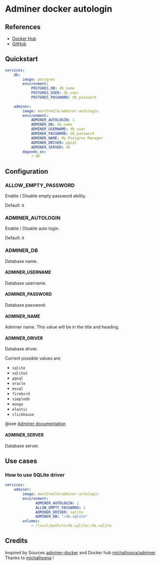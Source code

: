 # Adminer docker autologin

## References

- [Docker Hub](https://hub.docker.com/r/mast3rm1lk/adminer-autologin)
- [GitHub](https://github.com/jordy-manner/adminer-docker-autologin) 

## Quickstart

``` yaml
services:
    db:
        image: postgres
        environment:
            POSTGRES_DB: db_name
            POSTGRES_USER: db_user
            POSTGRES_PASSWORD: db_password
            
    adminer:
        image: mast3rm1lk/adminer-autologin
        environment:
            ADMINER_AUTOLOGIN: 1
            ADMINER_DB: db_name
            ADMINER_USERNAME: db_user
            ADMINER_PASSWORD: db_password
            ADMINER_NAME: My Postgres Manager
            ADMINER_DRIVER: pgsql            
            ADMINER_SERVER: db       
        depends_on:
            - db 
``` 

## Configuration

### ALLOW_EMPTY_PASSWORD

Enable / Disable empty password ability.

Default: `0`

### ADMINER_AUTOLOGIN

Enable / Disable auto login.

Default: `0`

### ADMINER_DB

Database name.

#### ADMINER_USERNAME

Database username.

#### ADMINER_PASSWORD

Database password.

#### ADMINER_NAME

Adminer name. This value will be in the title and heading.

#### ADMINER_DRIVER

Database driver.

Current possible values are:

- `sqlite`
- `sqlite2`
- `pgsql`
- `oracle`
- `mssql`
- `firebird`
- `simpledb`
- `mongo`
- `elastic`
- `clickhouse`

@see [Adminer documentation](https://www.adminer.org/)

#### ADMINER_SERVER

Database server.

## Use cases

### How to use SQLite driver

``` yaml
services:
    adminer:
        image: mast3rm1lk/adminer-autologin
        environment:
              ADMINER_AUTOLOGIN: 1
              ALLOW_EMPTY_PASSWORD: 1
              ADMINER_DRIVER: sqlite
              ADMINER_DB: "/db.sqlite"
        volumes:
            - /local/path/to/db.sqlite:/db.sqlite  
``` 

## Credits

Inspired by Sources [adminer-docker](https://github.com/michalhosna/adminer-docker) and Docker hub [michalhosna/adminer](https://hub.docker.com/r/michalhosna/adminer).
Thanks to [michalhosna](https://github.com/michalhosna) !
